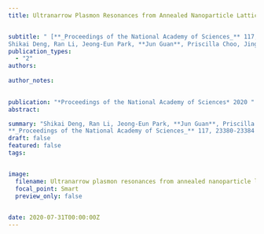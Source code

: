 ```yaml
---
title: Ultranarrow Plasmon Resonances from Annealed Nanoparticle Lattices


subtitle: " [**_Proceedings of the National Academy of Sciences_** 117, 23380-23384 (2020) <br> 
Shikai Deng, Ran Li, Jeong-Eun Park, **Jun Guan**, Priscilla Choo, Jingtian Hu, Paul J. M. Smeets and Teri W. Odom* ](https://www.pnas.org/doi/full/10.1073/pnas.2008818117)"
publication_types:
  - "2"
authors: 
  
author_notes:
  

publication: "*Proceedings of the National Academy of Sciences* 2020 "
abstract: 

summary: "Shikai Deng, Ran Li, Jeong-Eun Park, **Jun Guan**, Priscilla Choo, Jingtian Hu, Paul J. M. Smeets and Teri W. Odom*  <br>
**_Proceedings of the National Academy of Sciences_** 117, 23380-23384 (2020). [[Link]](https://www.pnas.org/doi/full/10.1073/pnas.2008818117)"
draft: false
featured: false
tags:


image:
  filename: Ultranarrow plasmon resonances from annealed nanoparticle lattices.jpg
  focal_point: Smart
  preview_only: false

 
date: 2020-07-31T00:00:00Z
---
```







